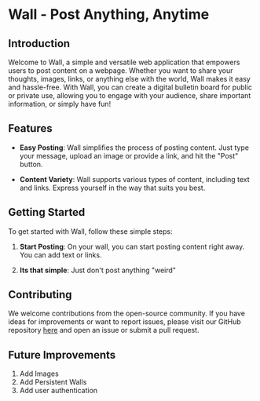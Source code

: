 # Wall - Post Anything, Anytime

## Introduction

Welcome to Wall, a simple and versatile web application that empowers users to post content on a webpage. Whether you want to share your thoughts, images, links, or anything else with the world, Wall makes it easy and hassle-free. With Wall, you can create a digital bulletin board for public or private use, allowing you to engage with your audience, share important information, or simply have fun!

## Features

- **Easy Posting**: Wall simplifies the process of posting content. Just type your message, upload an image or provide a link, and hit the "Post" button.

- **Content Variety**: Wall supports various types of content, including text and links. Express yourself in the way that suits you best.

## Getting Started

To get started with Wall, follow these simple steps:

1. **Start Posting**: On your wall, you can start posting content right away. You can add text or links.

2. **Its that simple**: Just don't post anything "weird"

## Contributing

We welcome contributions from the open-source community. If you have ideas for improvements or want to report issues, please visit our GitHub repository [here](https://github.com/your-wall-repo](https://github.com/cwangsanata/Wall/tree/main)) and open an issue or submit a pull request.

## Future Improvements

1. Add Images
2. Add Persistent Walls
3. Add user authentication
